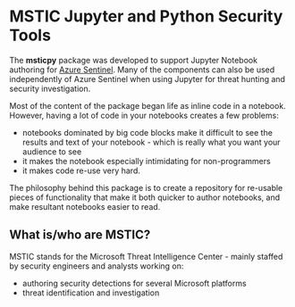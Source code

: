 MSTIC Jupyter and Python Security Tools
=======================================

The **msticpy** package was developed to support Jupyter Notebook
authoring for [Azure
Sentinel](https://azure.microsoft.com/en-us/services/azure-sentinel/).
Many of the components can also be used independently of Azure Sentinel
when using Jupyter for threat hunting and security investigation.

Most of the content of the package began life as inline code in a
notebook. However, having a lot of code in your notebooks creates a few
problems:

-   notebooks dominated by big code blocks make it difficult to see the
    results and text of your notebook - which is really what you want
    your audience to see
-   it makes the notebook especially intimidating for non-programmers
-   it makes code re-use very hard.

The philosophy behind this package is to create a repository for
re-usable pieces of functionality that make it both quicker to author
notebooks, and make resultant notebooks easier to read.

What is/who are MSTIC?
----------------------

MSTIC stands for the Microsoft Threat Intelligence Center - mainly
staffed by security engineers and analysts working on:

-   authoring security detections for several Microsoft platforms
-   threat identification and investigation
